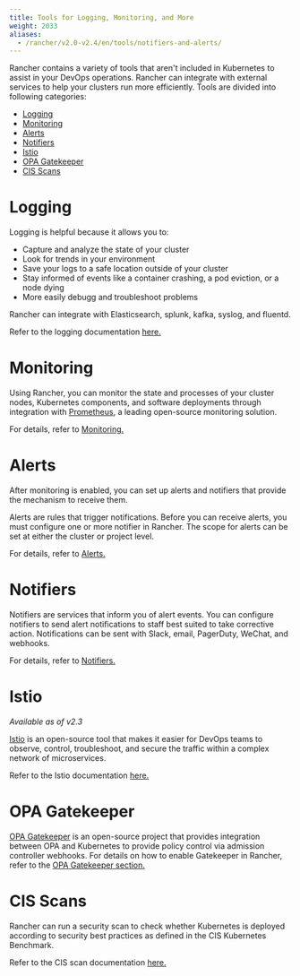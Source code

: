 ```yaml
---
title: Tools for Logging, Monitoring, and More
weight: 2033
aliases:
  - /rancher/v2.0-v2.4/en/tools/notifiers-and-alerts/
---
```


Rancher contains a variety of tools that aren't included in Kubernetes to assist in your DevOps operations. Rancher can integrate with external services to help your clusters run more efficiently. Tools are divided into following categories:

<!-- TOC -->

- [Logging](#logging)
- [Monitoring](#monitoring)
- [Alerts](#alerts)
- [Notifiers](#notifiers)
- [Istio](#istio)
- [OPA Gatekeeper](#opa-gatekeeper)
- [CIS Scans](#cis-scans)

<!-- /TOC -->


# Logging

Logging is helpful because it allows you to:

- Capture and analyze the state of your cluster
- Look for trends in your environment
- Save your logs to a safe location outside of your cluster
- Stay informed of events like a container crashing, a pod eviction, or a node dying
- More easily debugg and troubleshoot problems

Rancher can integrate with Elasticsearch, splunk, kafka, syslog, and fluentd.

Refer to the logging documentation [here.](./cluster-logging)

# Monitoring

Using Rancher, you can monitor the state and processes of your cluster nodes, Kubernetes components, and software deployments through integration with [Prometheus](https://prometheus.io/), a leading open-source monitoring solution.

For details, refer to [Monitoring.](./cluster-monitoring)
# Alerts

After monitoring is enabled, you can set up alerts and notifiers that provide the mechanism to receive them.

Alerts are rules that trigger notifications. Before you can receive alerts, you must configure one or more notifier in Rancher. The scope for alerts can be set at either the cluster or project level.

For details, refer to [Alerts.](./cluster-alerts)
# Notifiers

Notifiers are services that inform you of alert events. You can configure notifiers to send alert notifications to staff best suited to take corrective action. Notifications can be sent with Slack, email, PagerDuty, WeChat, and webhooks.

For details, refer to [Notifiers.](./notifiers)
# Istio

_Available as of v2.3_

[Istio](https://istio.io/) is an open-source tool that makes it easier for DevOps teams to observe, control, troubleshoot, and secure the traffic within a complex network of microservices.

Refer to the Istio documentation [here.](./istio)

# OPA Gatekeeper

[OPA Gatekeeper](https://github.com/open-policy-agent/gatekeeper) is an open-source project that provides integration between OPA and Kubernetes to provide policy control via admission controller webhooks. For details on how to enable Gatekeeper in Rancher, refer to the [OPA Gatekeeper section.](./opa-gatekeeper)


# CIS Scans

Rancher can run a security scan to check whether Kubernetes is deployed according to security best practices as defined in the CIS Kubernetes Benchmark.

Refer to the CIS scan documentation [here.](./cis-scans)